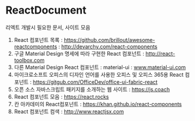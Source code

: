 # ReactDocument
리엑트 개발시 필요한 문서, 사이트 모음

1. React 컴포넌트 목록 : https://github.com/brillout/awesome-reactcomponents
                      : http://devarchy.com/react-components
2. 구글 Material Design 명세에 따라 구현한 React 컴포넌트 : http://react-toolbox.com
3. 다른 Material Design React 컴포넌트 : material-ui : www.material-ui.com
4. 마이크로소프트 오피스의 디자인 언어를 사용한 오피스 및 오피스 365용 React 컴포넌트 : https://gitgub.com/OfficeDev/office-ui-fabric-react
5. 오픈 소스 자바스크립트 패키지를 소개하는 웹 사이트 : https://js.coach
6. React 컴포넌트 모음 : https://react.rocks
7. 칸 아카데미의 React컴포넌트 : https://khan.github.io/react-components
8. React 컴포넌트 컴색 : http://www.reactjsx.com
